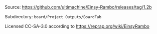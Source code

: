Source: https://github.com/ultimachine/Einsy-Rambo/releases/tag/1.2b

Subdirectory: `board/Project Outputs/BoardFab`

Licensed CC-SA-3.0 according to https://reprap.org/wiki/EinsyRambo

